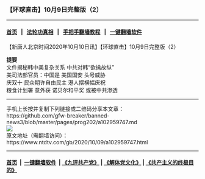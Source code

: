 ### 【环球直击】10月9日完整版（2）
------------------------

#### [首页](https://github.com/gfw-breaker/banned-news3/blob/master/README.md) &nbsp;&nbsp;|&nbsp;&nbsp; [法轮功真相](https://github.com/begood0513/basic/blob/master/README.md)  &nbsp;&nbsp;|&nbsp;&nbsp; [手把手翻墙教程](https://github.com/gfw-breaker/guides/wiki)  &nbsp;&nbsp;|&nbsp;&nbsp; [一键翻墙软件](https://github.com/gfw-breaker/nogfw/blob/master/README.md)  



<div><div class="post_content" itemprop="articleBody">
 <p>
  【新唐人北京时间2020年10月10日讯】【环球直击】10月9日完整版（2）
 </p>
 <p>
  <strong>
   提要
  </strong>
  <br/>
  文件揭秘韩中美复杂关系 中共对韩“欲擒故纵”
  <br/>
  美司法部官员：中国是
  <ok href="https://www.ntdtv.com/gb/美国国安.htm">
   美国国安
  </ok>
  头号威胁
  <br/>
  <ok href="https://www.ntdtv.com/gb/庆双十.htm">
   庆双十
  </ok>
  民众期许自由民主 港人摆横幅庆祝
  <br/>
  <ok href="https://www.ntdtv.com/gb/粮食计划署.htm">
   粮食计划署
  </ok>
  意外获
  <ok href="https://www.ntdtv.com/gb/诺贝尔和平奖.htm">
   诺贝尔和平奖
  </ok>
  或被中共渗透
 </p>
 <div class="single_ad">
 </div>
</div>
</div>
<hr/>
手机上长按并复制下列链接或二维码分享本文章：<br/>
https://github.com/gfw-breaker/banned-news3/blob/master/pages/prog202/a102959747.md <br/>
<a href='https://github.com/gfw-breaker/banned-news3/blob/master/pages/prog202/a102959747.md'><img src='https://github.com/gfw-breaker/banned-news3/blob/master/pages/prog202/a102959747.md.png'/></a> <br/>
原文地址（需翻墙访问）：https://www.ntdtv.com/gb/2020/10/09/a102959747.html


------------------------
#### [首页](https://github.com/gfw-breaker/banned-news3/blob/master/README.md) &nbsp;|&nbsp; [一键翻墙软件](https://github.com/gfw-breaker/nogfw/blob/master/README.md) &nbsp;| [《九评共产党》](https://github.com/gfw-breaker/9ping.md/blob/master/README.md#九评之一评共产党是什么) | [《解体党文化》](https://github.com/gfw-breaker/jtdwh.md/blob/master/README.md) | [《共产主义的终极目的》](https://github.com/gfw-breaker/gczydzjmd.md/blob/master/README.md)


<img src='http://gfw-breaker.win/banned-news3/pages/prog202/a102959747.md' width='0px' height='0px'/>